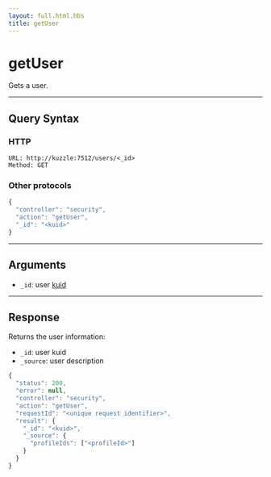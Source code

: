 ```yaml
---
layout: full.html.hbs
title: getUser
---
```


# getUser

Gets a user.

---

## Query Syntax

### HTTP

```http
URL: http://kuzzle:7512/users/<_id>
Method: GET
```

### Other protocols

```js
{
  "controller": "security",
  "action": "getUser",
  "_id": "<kuid>"
}
```

---

## Arguments

* `_id`: user [kuid]({{site_base_path}}guide/1/kuzzle-depth/authentication/#the-kuzzle-user-identifier)

---

## Response

Returns the user information:

* `_id`: user kuid
* `_source`: user description

```javascript
{
  "status": 200,
  "error": null,
  "controller": "security",
  "action": "getUser",
  "requestId": "<unique request identifier>",
  "result": {
    "_id": "<kuid>",
    "_source": {
      "profileIds": ["<profileId>"]
    }
  }
}
```

